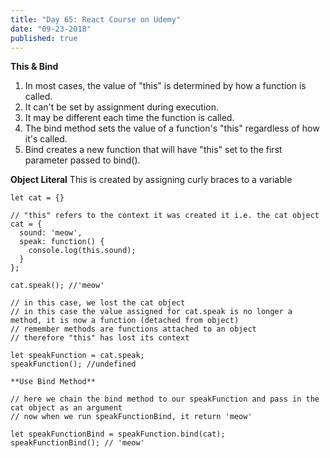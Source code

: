 ```yaml
---
title: "Day 65: React Course on Udemy"
date: "09-23-2018"
published: true
---
```

**This & Bind**
1. In most cases, the value of "this" is determined by how a function is called.
2. It can't be set by assignment during execution.
3. It may be different each time the function is called.
4. The bind method sets the value of a function's "this" regardless of how it's called.
5. Bind creates a new function that will have "this" set to the first parameter passed to bind().

**Object Literal**
This is created by assigning curly braces to a variable

```
let cat = {}

// "this" refers to the context it was created it i.e. the cat object
cat = {
  sound: 'meow',
  speak: function() {
    console.log(this.sound);
  }
};

cat.speak(); //'meow'

// in this case, we lost the cat object
// in this case the value assigned for cat.speak is no longer a method, it is now a function (detached from object)
// remember methods are functions attached to an object
// therefore "this" has lost its context

let speakFunction = cat.speak;
speakFunction(); //undefined

**Use Bind Method**

// here we chain the bind method to our speakFunction and pass in the cat object as an argument
// now when we run speakFunctionBind, it return 'meow'

let speakFunctionBind = speakFunction.bind(cat);
speakFunctionBind(); // 'meow'
```
